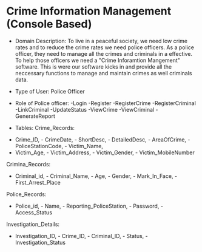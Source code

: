 # Crime Information Management (Console Based)
* Domain Description: 
To live in a peaceful society, we need low crime rates and to reduce the crime rates we need police officers. 
As a police officer, they need to manage all the crimes and criminals in a effective. To help those officers
we need a "Crime Inforamtion Mangement" software. This is were our software kicks in and provide all the 
neccessary functions to manage and maintain crimes as well criminals data.

* Type of User: Police Officer

* Role of Police officer: -Login -Register -RegisterCrime -RegisterCriminal -LinkCriminal -UpdateStatus 
-ViewCrime -ViewCriminal -GenerateReport 

* Tables:
Crime_Records:
- Crime_ID, - CrimeDate, - ShortDesc, - DetailedDesc, - AreaOfCrime, - PoliceStationCode, - Victim_Name,
- Victim_Age, - Victim_Address, - Victim_Gender, - Victim_MobileNumber

Crimina_Records:
- Criminal_id, - Criminal_Name, - Age, - Gender, - Mark_In_Face, - First_Arrest_Place

Police_Records:
- Police_id, - Name, - Reporting_PoliceStation, - Password, - Access_Status

Investigation_Details:
- Investigation_ID, - Crime_ID, - Criminal_ID, - Status, - Investigation_Status
